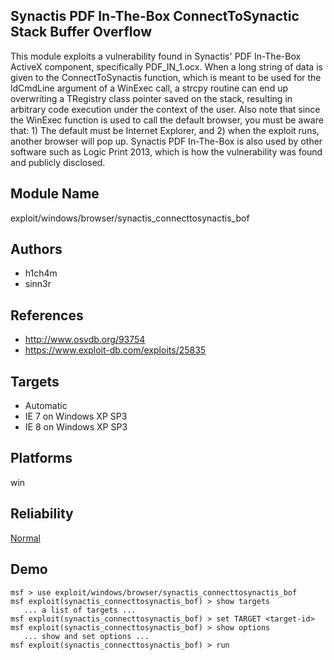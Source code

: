 ## Synactis PDF In-The-Box ConnectToSynactic Stack Buffer Overflow

This module exploits a vulnerability found in Synactis' PDF 
In-The-Box ActiveX component, specifically PDF_IN_1.ocx. 
When a long string of data is given to the ConnectToSynactis 
function, which is meant to be used for the ldCmdLine 
argument of a WinExec call, a strcpy routine can end up 
overwriting a TRegistry class pointer saved on the stack, 
resulting in arbitrary code execution under the context of 
the user. Also note that since the WinExec function is used 
to call the default browser, you must be aware that: 1) The 
default must be Internet Explorer, and 2) when the exploit 
runs, another browser will pop up. Synactis PDF In-The-Box 
is also used by other software such as Logic Print 2013, 
which is how the vulnerability was found and publicly 
disclosed.


## Module Name
exploit/windows/browser/synactis_connecttosynactis_bof

## Authors
* h1ch4m
* sinn3r


## References
* http://www.osvdb.org/93754
* https://www.exploit-db.com/exploits/25835



## Targets
* Automatic
* IE 7 on Windows XP SP3
* IE 8 on Windows XP SP3


## Platforms
win

## Reliability
[Normal](https://github.com/rapid7/metasploit-framework/wiki/Exploit-Ranking)

## Demo

```
msf > use exploit/windows/browser/synactis_connecttosynactis_bof
msf exploit(synactis_connecttosynactis_bof) > show targets
   ... a list of targets ...
msf exploit(synactis_connecttosynactis_bof) > set TARGET <target-id>
msf exploit(synactis_connecttosynactis_bof) > show options
   ... show and set options ...
msf exploit(synactis_connecttosynactis_bof) > run
```
    
    